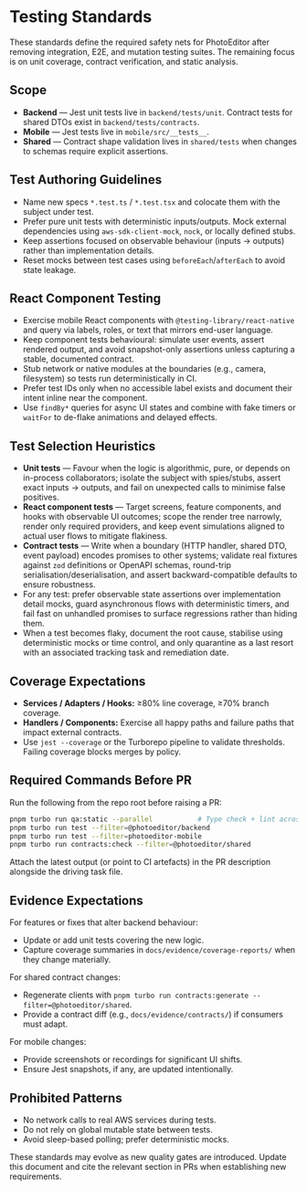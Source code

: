 # Testing Standards

These standards define the required safety nets for PhotoEditor after removing integration, E2E, and mutation testing suites. The remaining focus is on unit coverage, contract verification, and static analysis.

## Scope

- **Backend** — Jest unit tests live in `backend/tests/unit`. Contract tests for shared DTOs exist in `backend/tests/contracts`.
- **Mobile** — Jest tests live in `mobile/src/__tests__`.
- **Shared** — Contract shape validation lives in `shared/tests` when changes to schemas require explicit assertions.

## Test Authoring Guidelines

- Name new specs `*.test.ts` / `*.test.tsx` and colocate them with the subject under test.
- Prefer pure unit tests with deterministic inputs/outputs. Mock external dependencies using `aws-sdk-client-mock`, `nock`, or locally defined stubs.
- Keep assertions focused on observable behaviour (inputs → outputs) rather than implementation details.
- Reset mocks between test cases using `beforeEach`/`afterEach` to avoid state leakage.

## React Component Testing

- Exercise mobile React components with `@testing-library/react-native` and query via labels, roles, or text that mirrors end-user language.
- Keep component tests behavioural: simulate user events, assert rendered output, and avoid snapshot-only assertions unless capturing a stable, documented contract.
- Stub network or native modules at the boundaries (e.g., camera, filesystem) so tests run deterministically in CI.
- Prefer test IDs only when no accessible label exists and document their intent inline near the component.
- Use `findBy*` queries for async UI states and combine with fake timers or `waitFor` to de-flake animations and delayed effects.

## Test Selection Heuristics

- **Unit tests** — Favour when the logic is algorithmic, pure, or depends on in-process collaborators; isolate the subject with spies/stubs, assert exact inputs → outputs, and fail on unexpected calls to minimise false positives.
- **React component tests** — Target screens, feature components, and hooks with observable UI outcomes; scope the render tree narrowly, render only required providers, and keep event simulations aligned to actual user flows to mitigate flakiness.
- **Contract tests** — Write when a boundary (HTTP handler, shared DTO, event payload) encodes promises to other systems; validate real fixtures against `zod` definitions or OpenAPI schemas, round-trip serialisation/deserialisation, and assert backward-compatible defaults to ensure robustness.
- For any test: prefer observable state assertions over implementation detail mocks, guard asynchronous flows with deterministic timers, and fail fast on unhandled promises to surface regressions rather than hiding them.
- When a test becomes flaky, document the root cause, stabilise using deterministic mocks or time control, and only quarantine as a last resort with an associated tracking task and remediation date.

## Coverage Expectations

- **Services / Adapters / Hooks:** ≥80% line coverage, ≥70% branch coverage.
- **Handlers / Components:** Exercise all happy paths and failure paths that impact external contracts.
- Use `jest --coverage` or the Turborepo pipeline to validate thresholds. Failing coverage blocks merges by policy.

## Required Commands Before PR

Run the following from the repo root before raising a PR:

```bash
pnpm turbo run qa:static --parallel           # Type check + lint across workspaces
pnpm turbo run test --filter=@photoeditor/backend
pnpm turbo run test --filter=photoeditor-mobile
pnpm turbo run contracts:check --filter=@photoeditor/shared
```

Attach the latest output (or point to CI artefacts) in the PR description alongside the driving task file.

## Evidence Expectations

For features or fixes that alter backend behaviour:
- Update or add unit tests covering the new logic.
- Capture coverage summaries in `docs/evidence/coverage-reports/` when they change materially.

For shared contract changes:
- Regenerate clients with `pnpm turbo run contracts:generate --filter=@photoeditor/shared`.
- Provide a contract diff (e.g., `docs/evidence/contracts/`) if consumers must adapt.

For mobile changes:
- Provide screenshots or recordings for significant UI shifts.
- Ensure Jest snapshots, if any, are updated intentionally.

## Prohibited Patterns

- No network calls to real AWS services during tests.
- Do not rely on global mutable state between tests.
- Avoid sleep-based polling; prefer deterministic mocks.

These standards may evolve as new quality gates are introduced. Update this document and cite the relevant section in PRs when establishing new requirements.

